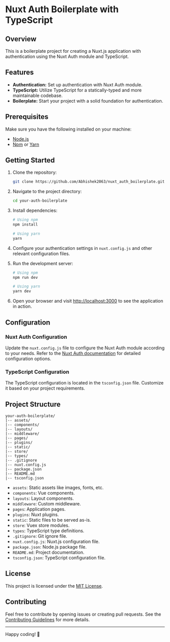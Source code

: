 

# Nuxt Auth Boilerplate with TypeScript

## Overview

This is a boilerplate project for creating a Nuxt.js application with authentication using the Nuxt Auth module and TypeScript.

## Features

- **Authentication:** Set up authentication with Nuxt Auth module.
- **TypeScript:** Utilize TypeScript for a statically-typed and more maintainable codebase.
- **Boilerplate:** Start your project with a solid foundation for authentication.

## Prerequisites

Make sure you have the following installed on your machine:

- [Node.js](https://nodejs.org/)
- [Npm](https://www.npmjs.com/) or [Yarn](https://yarnpkg.com/)

## Getting Started

1. Clone the repository:

   ```bash
   git clone https://github.com/Abhishek2063/nuxt_auth_boilerplate.git
   ```

2. Navigate to the project directory:

   ```bash
   cd your-auth-boilerplate
   ```

3. Install dependencies:

   ```bash
   # Using npm
   npm install

   # Using yarn
   yarn
   ```

4. Configure your authentication settings in `nuxt.config.js` and other relevant configuration files.

5. Run the development server:

   ```bash
   # Using npm
   npm run dev

   # Using yarn
   yarn dev
   ```

6. Open your browser and visit [http://localhost:3000](http://localhost:3000) to see the application in action.

## Configuration

### Nuxt Auth Configuration

Update the `nuxt.config.js` file to configure the Nuxt Auth module according to your needs. Refer to the [Nuxt Auth documentation](https://auth.nuxtjs.org/) for detailed configuration options.

### TypeScript Configuration

The TypeScript configuration is located in the `tsconfig.json` file. Customize it based on your project requirements.

## Project Structure

```plaintext
your-auth-boilerplate/
|-- assets/
|-- components/
|-- layouts/
|-- middleware/
|-- pages/
|-- plugins/
|-- static/
|-- store/
|-- types/
|-- .gitignore
|-- nuxt.config.js
|-- package.json
|-- README.md
|-- tsconfig.json
```

- `assets`: Static assets like images, fonts, etc.
- `components`: Vue components.
- `layouts`: Layout components.
- `middleware`: Custom middleware.
- `pages`: Application pages.
- `plugins`: Nuxt plugins.
- `static`: Static files to be served as-is.
- `store`: Vuex store modules.
- `types`: TypeScript type definitions.
- `.gitignore`: Git ignore file.
- `nuxt.config.js`: Nuxt.js configuration file.
- `package.json`: Node.js package file.
- `README.md`: Project documentation.
- `tsconfig.json`: TypeScript configuration file.

## License

This project is licensed under the [MIT License](LICENSE).

## Contributing

Feel free to contribute by opening issues or creating pull requests. See the [Contributing Guidelines](CONTRIBUTING.md) for more details.

---

Happy coding! 🚀